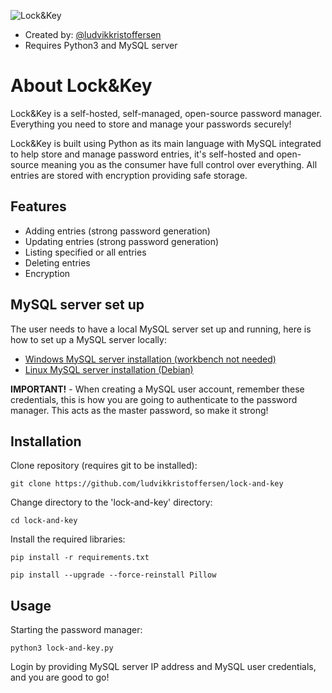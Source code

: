 
![Lock&Key](https://dl.dropboxusercontent.com/scl/fi/px52iz9awidm89zw698ly/lock-keytest.png?rlkey=60tx3mc998z4mr7ev3gkcb9eg&st=h6xplz8y&dl=0)

- Created by: [@ludvikkristoffersen](https://github.com/ludvikkristoffersen)
- Requires Python3 and MySQL server
# About Lock&Key

Lock&Key is a self-hosted, self-managed, open-source password manager. Everything you need to store and manage your passwords securely!

Lock&Key is built using Python as its main language with MySQL integrated to help store and manage password entries, it's self-hosted and open-source meaning you as the consumer have full control over everything. All entries are stored with encryption providing safe storage.



## Features

- Adding entries (strong password generation)
- Updating entries (strong password generation)
- Listing specified or all entries
- Deleting entries
- Encryption


## MySQL server set up

The user needs to have a local MySQL server set up and running, here is how to set up a MySQL server locally:
- [Windows MySQL server installation (workbench not needed)](https://www.youtube.com/watch?v=u96rVINbAUI)
- [Linux MySQL server installation (Debian)](https://www.youtube.com/watch?v=3qD6zv7thdE)

**IMPORTANT!** - When creating a MySQL user account, remember these credentials, this is how you are going to authenticate to the password manager. This acts as the master password, so make it strong!

## Installation

Clone repository (requires git to be installed):
```
git clone https://github.com/ludvikkristoffersen/lock-and-key
```
Change directory to the 'lock-and-key' directory:
```
cd lock-and-key
```
Install the required libraries:
```
pip install -r requirements.txt

pip install --upgrade --force-reinstall Pillow
```





## Usage

Starting the password manager:
```
python3 lock-and-key.py
```
Login by providing MySQL server IP address and MySQL user credentials, and you are good to go!



